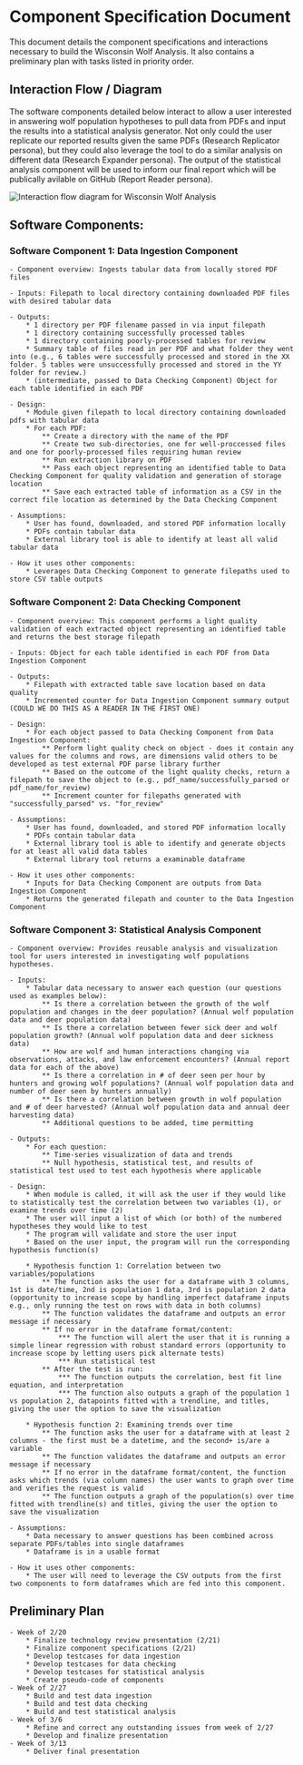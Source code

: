 # Component Specification Document

This document details the component specifications and interactions necessary to build the Wisconsin Wolf Analysis. It also contains a preliminary plan with tasks listed in priority order.

## Interaction Flow / Diagram
The software components detailed below interact to allow a user interested in answering wolf population hypotheses to pull data from PDFs and input the results into a statistical analysis generator. Not only could the user replicate our reported results given the same PDFs (Research Replicator persona), but they could also leverage the tool to do a similar analysis on different data (Research Expander persona). The output of the statistical analysis component will be used to inform our final report which will be publically avilable on GitHub (Report Reader persona).

![Interaction flow diagram for Wisconsin Wolf Analysis](https://viewer.diagrams.net/?tags=%7B%7D&highlight=0000ff&edit=_blank&layers=1&nav=1&title=WisconsinWolfDiagram.drawio#R7Vxbk6I4GP01Pk4X4e5jt%2FZcqmZruqa3Zmf2DSFqppEwEEfdX78JJChJUFpFcapfWhJCgJOT810SemCNFusPWZDO%2F8IRjAemEa0H1nhgmgAYDv1hNZuyxvVAWTHLUMQbbSue0X%2BQVxq8dokimNcaEoxjgtJ6ZYiTBIakVhdkGV7Vm01xXL9rGsygUvEcBrFa%2Bw%2BKyLys9R1jW%2F8RotmcVC%2FMzywC0ZhX5PMgwqudKutxYI0yjEl5tFiPYMzAE7iU171vOFs9WAYT0uaCb%2FPlkwf%2FRcOvOP01%2Ffj3r%2BU6fydg%2Fh3ES%2F7G%2FGnJRkAwy%2FAy5c1gRuBaB3wwEc0N9cFA9bqUJxAvIMk2tAnvyBSQbUS5LK62eFdN5rtYi4YBH%2BNZ1fUWBnrAkXgFKp4Cyhhl9CVx8dgjnJAAJSiZ0cLT%2BD39%2Bx7FlKQycPkKLeIgoaWH1RwR%2BJwGITu1olOF1s3Jgj7VGNDDRnR3UdwzgCq21wPPVMArMQIqPvMgZYcJJi0wmgThC6NiEn1ZkhgxWIv6KMhevtCrEGH8Me6o4lgPeSkkwD8JXG8vb0GdtrZKW0cDvNsV7n4D7uqE7j3uTaTm3Xhur4AfNgBv%2FXHAA9vsFfLAOWy9YBLdMz%2BAlsI4yHMU1lEuAIbsLgYtTam2cycE2LQM14h8L1B2eOkHv44dj9f8sqKwEYWEvtvORaz4Y%2Ffc9rKiJK4rHx1GikMiGVL6eniZhfCwASNBNoN7x7vBMh8YUFGXwTgg6Hf9eXWjzO%2FwhBF9k4pOlqSg5lAiSvme%2FKpd10buyJU6sqWOSiCUjgrSVa99Ag%2FdvQ7DlHoHKXMHZW7S%2BUnqbMxJhl%2FgCMc4K3SicB7o9bFUFcRoljBKU2pAWv%2FAZjuibus9P7FAURQ3iUwz58228nHApRvatQEBtq0oBQAaZlmdeSWqT6cMR%2BeOrrinQMVTUbGBraICBMHOr6DgMCw7bmxOJ5LgirGPdcebILPB6RLxo8ojx9Uh1pnNUf3bcUACWvMpmcGcIJwMTDdm83qS1YB0fy1ZrFfMt3elvb5nfrGdrgvExHl6NGO%2FI7xI6WznkrVfN9rrQQbprTmJ2RCmTBQLkJyHgTNmfS0JFu6EIkkDKrahDydTSZdofRRAfxpqjGhR5k8PjmdGk7ES3fi1yWWpvkkV8%2Bhs2fmJYt3K1BLy5NQRvP5Us5um2mgOw5ciAH%2BbaV3MNOu2ZloL2358GGDWXPqaQ39nVg5%2Bg08v4gcRMexe1hhADA4HAnt9nIPhgbD6h%2BODBiJcJj7w6zwDhuQFtQ0PgFXvyJH66To6UDMznyI6kmiKKOHYKDCNMA08%2Bcky2H9QkHCMFQKepciJ56gc6yxSAGo%2Bpys1AXU18dqqiVFTE%2B%2FaamK1VZOrZhtk98Y%2FMtlQOUEN%2FXSsJsKy7tCTrT4UI8pSDEaQMFFBSZjBBZv40a6TVPo7IaUnU4Q3qamP5LCV8ohcxvlzFKqhOLfy3GY6s7W%2FYl7VX1HymXLi%2B%2Bh8phxidawxrprPVIlIB1aEGjgjczzDSRA%2FbmslKm7bfMY45az7CQnZcIKyYKjOZTm6OSOjzLY2y3X0jGpNldMUQc0h9GEl%2BkAixqqz19IEiJatmYagswjRUgm9F66%2Br9M16VzDyjRgEac8BNqVOu%2FO6WoI1CC92hdgjJ6%2FnULaM3oM%2B4H1TIFPc%2B7D1zG7sxyZrUYrHzCOzoupcRKm1n4vTAb0zvJUsnq6tSLrzuuKrY7qZX%2BFvxFc3SywHhUgowfANsmAeUMyACT%2F7Ooq4KiRQ99UwLlFFVDFtX8q8Cpge6ICriqv1Z6pm1GByoPqiwq46mJ%2B31TA3b%2FBrJcq4Jo3oAKvArYnKiC2v1w2q3BMDqzDTITL0T2cifD1I3yZTISrbrV8ynAIc0p%2F43FNsiAsUs18RhgoobibBluvn5YxtjHFGf17T8dqk6PmoDvl3R4dd5%2B%2BKP667xUcoAq%2Fds%2B9vL3xfIOjOtX3LEfUiPFyEZcNton6z8EExk84R8UOJms8wYTghSaTT7A0DrhEf1R9gdM8Y07LK0n21tF8KGLpkhqdwd4iX3%2FMDp%2Bm3R7N%2B0POwWrx8GL3j2Zz94X3%2F7iq%2B%2F1MqNblBWw1LZFXuN529LQzHmLBQfK7NCN%2FyQ09npqu3Q61QdU%2BXbLVEvWLorpz8MpAQS9057YeYJtjFd7YUIO3bgNVdzPN08y0MCB0OqQxJsWjFWvLU0RKK0%2Fo60aFzT3rEJwDX0%2FG1weqqwt09tnqytH11XC3LmRfYb6MieoT9RBMV0PWy4KpRrk6cVBN8Q2IgwXkBYYeiIOvxr9acag0oX88tkwZ19ai0Fn063f68doN7%2FYQbvXBiLh0E%2Fqy28M7ereHXe%2FIvfDXa36b3R5vRDxokq62sXEo8efozyg7IyItbv%2FRRdl8%2B%2B9CrMf%2FAQ%3D%3D)

## Software Components:

### Software Component 1: Data Ingestion Component
    - Component overview: Ingests tabular data from locally stored PDF files

    - Inputs: Filepath to local directory containing downloaded PDF files with desired tabular data

    - Outputs: 
        * 1 directory per PDF filename passed in via input filepath
        * 1 directory containing successfully processed tables
        * 1 directory containing poorly-processed tables for review
        * Summary table of files read in per PDF and what folder they went into (e.g., 6 tables were successfully processed and stored in the XX folder. 5 tables were unsuccessfully processed and stored in the YY folder for review.)
        * (intermediate, passed to Data Checking Component) Object for each table identified in each PDF

    - Design:
        * Module given filepath to local directory containing downloaded pdfs with tabular data
        * For each PDF:
            ** Create a directory with the name of the PDF
            ** Create two sub-directories, one for well-proccessed files and one for poorly-processed files requiring human review
            ** Run extraction library on PDF
            ** Pass each object representing an identified table to Data Checking Component for quality validation and generation of storage location
            ** Save each extracted table of information as a CSV in the correct file location as determined by the Data Checking Component

    - Assumptions:
        * User has found, downloaded, and stored PDF information locally
        * PDFs contain tabular data
        * External library tool is able to identify at least all valid tabular data
    
    - How it uses other components:
        * Leverages Data Checking Component to generate filepaths used to store CSV table outputs

### Software Component 2: Data Checking Component
    - Component overview: This component performs a light quality validation of each extracted object representing an identified table and returns the best storage filepath

    - Inputs: Object for each table identified in each PDF from Data Ingestion Component

    - Outputs: 
        * Filepath with extracted table save location based on data quality
        * Incremented counter for Data Ingestion Component summary output (COULD WE DO THIS AS A READER IN THE FIRST ONE)

    - Design:
        * For each object passed to Data Checking Component from Data Ingestion Component:
            ** Perform light quality check on object - does it contain any values for the columns and rows, are dimensions valid others to be developed as test external PDF parse library further
            ** Based on the outcome of the light quality checks, return a filepath to save the object to (e.g., pdf_name/successfully_parsed or pdf_name/for_review)
            ** Increment counter for filepaths generated with "successfully_parsed" vs. "for_review"

    - Assumptions:
        * User has found, downloaded, and stored PDF information locally
        * PDFs contain tabular data
        * External library tool is able to identify and generate objects for at least all valid data tables
        * External library tool returns a examinable dataframe
            
    - How it uses other components:
        * Inputs for Data Checking Component are outputs from Data Ingestion Component
        * Returns the generated filepath and counter to the Data Ingestion Component


### Software Component 3: Statistical Analysis Component
    - Component overview: Provides reusable analysis and visualization tool for users interested in investigating wolf populations hypotheses.

    - Inputs: 
        * Tabular data necessary to answer each question (our questions used as examples below):
            ** Is there a correlation between the growth of the wolf population and changes in the deer population? (Annual wolf population data and deer population data)
            ** Is there a correlation between fewer sick deer and wolf population growth? (Annual wolf population data and deer sickness data)
            ** How are wolf and human interactions changing via observations, attacks, and law enforcement encounters? (Annual report data for each of the above)
            ** Is there a correlation in # of deer seen per hour by hunters and growing wolf populations? (Annual wolf population data and number of deer seen by hunters annually)
            ** Is there a correlation between growth in wolf population and # of deer harvested? (Annual wolf population data and annual deer harvesting data)
            ** Additional questions to be added, time permitting

    - Outputs: 
        * For each question:
            ** Time-series visualization of data and trends
            ** Null hypothesis, statistical test, and results of statistical test used to test each hypothesis where applicable

    - Design:
        * When module is called, it will ask the user if they would like to statistically test the correlation between two variables (1), or examine trends over time (2)
        * The user will input a list of which (or both) of the numbered hypotheses they would like to test
        * The program will validate and store the user input
        * Based on the user input, the program will run the corresponding hypothesis function(s)

        * Hypothesis function 1: Correlation between two variables/populations
            ** The function asks the user for a dataframe with 3 columns, 1st is date/time, 2nd is population 1 data, 3rd is population 2 data (opportunity to increase scope by handling imperfect dataframe inputs e.g., only running the test on rows with data in both columns)
            ** The function validates the dataframe and outputs an error message if necessary
            ** If no error in the dataframe format/content:
                *** The function will alert the user that it is running a simple linear regression with robust standard errors (opportunity to increase scope by letting users pick alternate tests)
                *** Run statistical test
            ** After the test is run:
                *** The function outputs the correlation, best fit line equation, and interpretation
                *** The function also outputs a graph of the population 1 vs population 2, datapoints fitted with a trendline, and titles, giving the user the option to save the visualization  

        * Hypothesis function 2: Examining trends over time
            ** The function asks the user for a dataframe with at least 2 columns - the first must be a datetime, and the second+ is/are a variable 
            ** The function validates the dataframe and outputs an error message if necessary
            ** If no error in the dataframe format/content, the function asks which trends (via column names) the user wants to graph over time and verifies the request is valid
            ** The function outputs a graph of the population(s) over time fitted with trendline(s) and titles, giving the user the option to save the visualization

    - Assumptions:
        * Data necessary to answer questions has been combined across separate PDFs/tables into single dataframes
        * Dataframe is in a usable format
    
    - How it uses other components:
        * The user will need to leverage the CSV outputs from the first two components to form dataframes which are fed into this component.

## Preliminary Plan
    - Week of 2/20
        * Finalize technology review presentation (2/21)
        * Finalize component specifications (2/21)
        * Develop testcases for data ingestion
        * Develop testcases for data checking
        * Develop testcases for statistical analysis
        * Create pseudo-code of components
    - Week of 2/27
        * Build and test data ingestion
        * Build and test data checking
        * Build and test statistical analysis
    - Week of 3/6
        * Refine and correct any outstanding issues from week of 2/27
        * Develop and finalize presentation
    - Week of 3/13
        * Deliver final presentation
